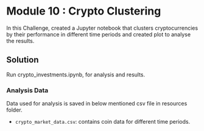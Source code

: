 # Module 10 : Crypto Clustering

In this Challenge, created a Jupyter notebook that clusters cryptocurrencies by their performance in different time periods and created plot to analyse the results.

## Solution

Run crypto_investments.ipynb, for analysis and results.

### Analysis Data

Data used for analysis is saved in below mentioned csv file in resources folder.

* `crypto_market_data.csv`: contains coin data for different time periods.



